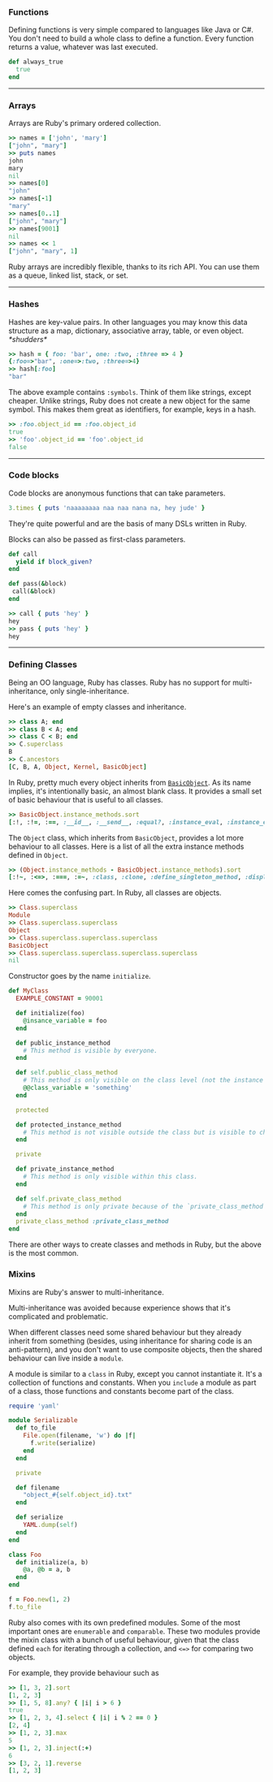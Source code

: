 ### Functions

Defining functions is very simple compared to languages like Java or C#.
You don't need to build a whole class to define a function.
Every function returns a value, whatever was last executed.

```ruby
def always_true
  true
end
```

---

### Arrays

Arrays are Ruby's primary ordered collection.

```ruby
>> names = ['john', 'mary']
["john", "mary"]
>> puts names
john
mary
nil
>> names[0]
"john"
>> names[-1]
"mary"
>> names[0..1]
["john", "mary"]
>> names[9001]
nil
>> names << 1
["john", "mary", 1]
```

Ruby arrays are incredibly flexible, thanks to its rich API.
You can use them as a queue, linked list, stack, or set.

---

### Hashes

Hashes are key-value pairs. In other languages you may know this data structure
as a map, dictionary, associative array, table, or even object. _\*shudders\*_

```ruby
>> hash = { foo: 'bar', one: :two, :three => 4 }
{:foo=>"bar", :one=>:two, :three=>4}
>> hash[:foo]
"bar"
```

The above example contains `:symbols`. Think of them like strings, except cheaper.
Unlike strings, Ruby does not create a new object for the same symbol.
This makes them great as identifiers, for example, keys in a hash.

```ruby
>> :foo.object_id == :foo.object_id
true
>> 'foo'.object_id == 'foo'.object_id
false
```

---

### Code blocks

Code blocks are anonymous functions that can take parameters.

```ruby
3.times { puts 'naaaaaaaa naa naa nana na, hey jude' }
```

They're quite powerful and are the basis of many DSLs written in Ruby.

Blocks can also be passed as first-class parameters.

```ruby
def call
  yield if block_given?
end

def pass(&block)
 call(&block)
end

>> call { puts 'hey' }
hey
>> pass { puts 'hey' }
hey
```

---

### Defining Classes

Being an OO language, Ruby has classes.
Ruby has no support for multi-inheritance, only single-inheritance.

Here's an example of empty classes and inheritance.

```ruby
>> class A; end
>> class B < A; end
>> class C < B; end
>> C.superclass
B
>> C.ancestors
[C, B, A, Object, Kernel, BasicObject]
```

In Ruby, pretty much every object inherits from [`BasicObject`](http://ruby-doc.org/core/BasicObject.html).
As its name implies, it's intentionally basic, an almost blank class.
It provides a small set of basic behaviour that is useful to all classes.

```ruby
>> BasicObject.instance_methods.sort
[:!, :!=, :==, :__id__, :__send__, :equal?, :instance_eval, :instance_exec]
```

The `Object` class, which inherits from `BasicObject`, provides a lot more behaviour to all classes.
Here is a list of all the extra instance methods defined in `Object`.

```ruby
>> (Object.instance_methods - BasicObject.instance_methods).sort
[:!~, :<=>, :===, :=~, :class, :clone, :define_singleton_method, :display, :dup, :enum_for, :eql?, :extend, :freeze, :frozen?, :hash, :inspect, :instance_of?, :instance_variable_defined?, :instance_variable_get, :instance_variable_set, :instance_variables, :is_a?, :itself, :kind_of?, :local_methods, :method, :methods, :nil?, :object_id, :private_methods, :protected_methods, :public_method, :public_methods, :public_send, :remove_instance_variable, :respond_to?, :send, :singleton_class, :singleton_method, :singleton_methods, :taint, :tainted?, :tap, :to_enum, :to_s, :trust, :untaint, :untrust, :untrusted?]
```

Here comes the confusing part. In Ruby, all classes are objects.

```ruby
>> Class.superclass
Module
>> Class.superclass.superclass
Object
>> Class.superclass.superclass.superclass
BasicObject
>> Class.superclass.superclass.superclass.superclass
nil
```

Constructor goes by the name `initialize`.

```ruby
def MyClass
  EXAMPLE_CONSTANT = 90001

  def initialize(foo)
    @insance_variable = foo
  end

  def public_instance_method
    # This method is visible by everyone.
  end

  def self.public_class_method
    # This method is only visible on the class level (not the instance level).
    @@class_variable = 'something'
  end

  protected

  def protected_instance_method
    # This method is not visible outside the class but is visible to child classes.
  end

  private

  def private_instance_method
    # This method is only visible within this class.
  end

  def self.private_class_method
    # This method is only private because of the `private_class_method` method below.
  end
  private_class_method :private_class_method
end
```

There are other ways to create classes and methods in Ruby, but the above is the most common.

### Mixins

Mixins are Ruby's answer to multi-inheritance.

Multi-inheritance was avoided because experience shows that it's complicated and problematic.

When different classes need some shared behaviour but they already inherit from
something (besides, using inheritance for sharing code is an anti-pattern),
and you don't want to use composite objects, then the shared behaviour can
live inside a `module`.

A module is similar to a `class` in Ruby, except you cannot instantiate it.
It's a collection of functions and constants. When you `include` a module as
part of a class, those functions and constants become part of the class.

```ruby
require 'yaml'

module Serializable
  def to_file
    File.open(filename, 'w') do |f|
      f.write(serialize)
    end
  end

  private

  def filename
    "object_#{self.object_id}.txt"
  end

  def serialize
    YAML.dump(self)
  end
end

class Foo
  def initialize(a, b)
    @a, @b = a, b
  end
end

f = Foo.new(1, 2)
f.to_file
```

Ruby also comes with its own predefined modules. Some of the most important ones are `enumerable` and
`comparable`. These two modules provide the mixin class with a bunch of useful behaviour, given that the class
defined `each` for iterating through a collection, and `<=>` for comparing two objects.

For example, they provide behaviour such as

```ruby
>> [1, 3, 2].sort
[1, 2, 3]
>> [1, 5, 8].any? { |i| i > 6 }
true
>> [1, 2, 3, 4].select { |i| i % 2 == 0 }
[2, 4]
>> [1, 2, 3].max
5
>> [1, 2, 3].inject(:+)
6
>> [3, 2, 1].reverse
[1, 2, 3]
```

